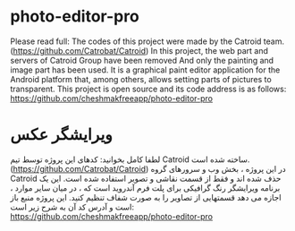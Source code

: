 # photo-editor-pro
Please read full:
The codes of this project were made by the Catroid team. (https://github.com/Catrobat/Catroid)
In this project, the web part and servers of Catroid Group have been removed And only the painting and image part has been used.
It is a graphical paint editor application for the Android platform that, among others, allows setting parts of pictures to transparent.
This project is open source and its code address is as follows:
https://github.com/cheshmakfreeapp/photo-editor-pro

# ویرایشگر عکس
لطفا کامل بخوانید:
کدهای این پروژه توسط تیم Catroid ساخته شده است. (https://github.com/Catrobat/Catroid)
در این پروژه ، بخش وب و سرورهای گروه Catroid حذف شده اند و فقط از قسمت نقاشی و تصویر استفاده شده است.
این یک برنامه ویرایشگر رنگ گرافیکی برای پلت فرم آندروید است که ، در میان سایر موارد ، اجازه می دهد قسمتهایی از تصاویر را به صورت شفاف تنظیم کنید.
این پروژه منبع باز است و آدرس کد آن به شرح زیر است:
https://github.com/cheshmakfreeapp/photo-editor-pro

